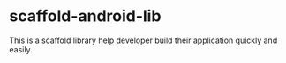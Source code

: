 # scaffold-android-lib
This is a scaffold library help developer build their application quickly and easily.
